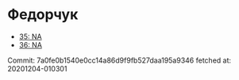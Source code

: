 # Федорчук
- [35: NA](35.md)
- [36: NA](36.md)

Commit: 7a0fe0b1540e0cc14a86d9f9fb527daa195a9346
 fetched at: 20201204-010301

